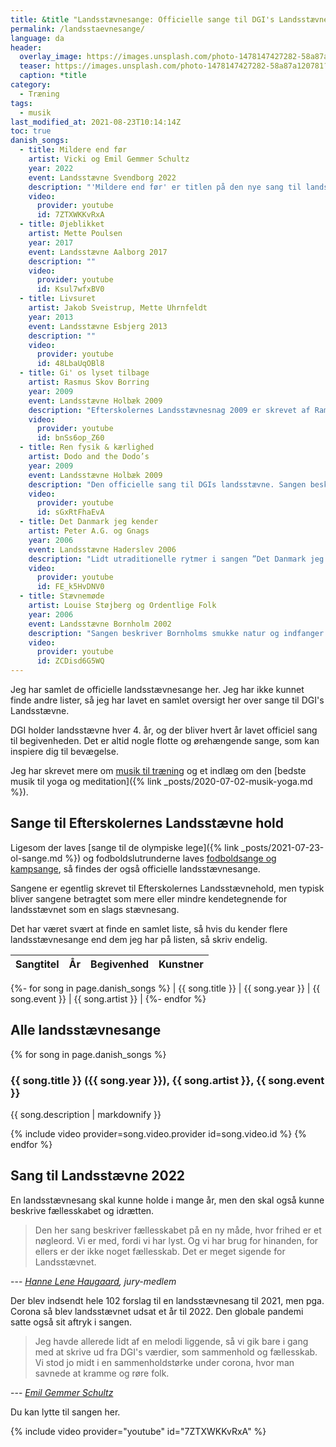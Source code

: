 ```yaml
---
title: &title "Landsstævnesange: Officielle sange til DGI's Landsstævne"
permalink: /landsstaevnesange/
language: da
header:
  overlay_image: https://images.unsplash.com/photo-1478147427282-58a87a120781?ixid=MnwxMjA3fDB8MHxwaG90by1wYWdlfHx8fGVufDB8fHx8&ixlib=rb-1.2.1&auto=format&fit=crop&h=630&w=1200&q=10
  teaser: https://images.unsplash.com/photo-1478147427282-58a87a120781?ixid=MnwxMjA3fDB8MHxwaG90by1wYWdlfHx8fGVufDB8fHx8&ixlib=rb-1.2.1&auto=format&fit=crop&h=300&w=400&q=10
  caption: *title
category:
  - Træning
tags:
  - musik
last_modified_at: 2021-08-23T10:14:14Z
toc: true
danish_songs:
  - title: Mildere end før
    artist: Vicki og Emil Gemmer Schultz
    year: 2022
    event: Landsstævne Svendborg 2022
    description: "'Mildere end før' er titlen på den nye sang til landsstævne 2022. Sangen er ifølge [DGI](https://www.dgi.dk/landsstaevne/om-landsstaevnet/landsstaevnesangen-2022) skrevet af Vicki og Emil Gemmer Schultz fra Kerteminde og Emils far Lars. Sangen vandt DGI’s og Efterskoleforeningens konkurrence om at skrive en ny landsstævnesang af de 102 indsendte sange."
    video:
      provider: youtube
      id: 7ZTXWKKvRxA
  - title: Øjeblikket
    artist: Mette Poulsen
    year: 2017
    event: Landsstævne Aalborg 2017
    description: ""
    video:
      provider: youtube
      id: Ksul7wfxBV0
  - title: Livsuret
    artist: Jakob Sveistrup, Mette Uhrnfeldt
    year: 2013
    event: Landsstævne Esbjerg 2013
    description: ""
    video:
      provider: youtube
      id: 48LbaUqOBl8
  - title: Gi' os lyset tilbage
    artist: Rasmus Skov Borring
    year: 2009
    event: Landsstævne Holbæk 2009
    description: "Efterskolernes Landsstævnesnag 2009 er skrevet af Ramsu Skov Borring og Per Krois Kjærsgaard. Se mere i [Højskolesangbogen](https://hojskolesangbogen.dk/om-sangbogen/historier-om-sangene/e-g/gi-os-lyset-tilbage)."
    video:
      provider: youtube
      id: bnSs6op_Z60
  - title: Ren fysik & kærlighed
    artist: Dodo and the Dodo’s
    year: 2009
    event: Landsstævne Holbæk 2009
    description: "Den officielle sang til DGIs landsstævne. Sangen beskriver oplevelsen af fællesskabet i fællesskaberne og uforglemmelige øjeblikke – dét som DGI og DDS’ Landsstævner handler om. "
    video:
      provider: youtube
      id: sGxRtFhaEvA
  - title: Det Danmark jeg kender
    artist: Peter A.G. og Gnags
    year: 2006
    event: Landsstævne Haderslev 2006
    description: "Lidt utraditionelle rytmer i sangen ”Det Danmark jeg kender”. Sangen handler om, hvordan fortid og traditioner er vigtige forudsætninger for at kunne se fremad. Se teksten på [dgi.dk](https://www.dgi.dk/landsstaevner/landsstaevner-gennem-tiden/2006-haderslev/landsstaevnesang-2006-det-danmark-jeg-kender)."
    video:
      provider: youtube
      id: FE_k5HvDNV0
  - title: Stævnemøde
    artist: Louise Støjberg og Ordentlige Folk
    year: 2006
    event: Landsstævne Bornholm 2002
    description: "Sangen beskriver Bornholms smukke natur og indfanger mange af de forventninger, glæder og oplevelser et landsstævne byder på. Se teksten på [dgi.dk](https://www.dgi.dk/landsstaevner/landsstaevner-gennem-tiden/2002-bornholm/landsstaevnesang-2002-staevnemoede)."
    video:
      provider: youtube
      id: ZCDisd6G5WQ
---
```


Jeg har samlet de officielle landsstævnesange her. Jeg har ikke kunnet finde andre lister, så jeg har lavet en samlet oversigt her over sange til DGI's Landsstævne.

DGI holder landsstævne hver 4. år, og der bliver hvert år lavet officiel sang til begivenheden. Det er altid nogle flotte og ørehængende sange, som kan inspiere dig til bevægelse.

Jeg har skrevet mere om [musik til træning](/artikel/musik-til-traeningen/) og et indlæg om den [bedste musik til yoga og meditation]({% link _posts/2020-07-02-musik-yoga.md %}).

## Sange til Efterskolernes Landsstævne hold

Ligesom der laves [sange til de olympiske lege]({% link _posts/2021-07-23-ol-sange.md %}) og fodboldslutrunderne laves [fodboldsange og kampsange](https://www.legestue.net/danske-fodboldsange-og-kampsange/), så findes der også officielle landsstævnesange.

Sangene er egentlig skrevet til Efterskolernes Landsstævnehold, men typisk bliver sangene betragtet som mere eller mindre kendetegnende for landsstævnet som en slags stævnesang.

Det har været svært at finde en samlet liste, så hvis du kender flere landsstævnesange end dem jeg har på listen, så skriv endelig.

| Sangtitel | År | Begivenhed | Kunstner |
|-|-|-|-|
{%- for song in page.danish_songs %}
| {{ song.title }} | {{ song.year }} | {{ song.event }} | {{ song.artist }} |
{%- endfor %}

## Alle landsstævnesange

{% for song in page.danish_songs %}
### {{ song.title }} ({{ song.year }}), {{ song.artist }}, {{ song.event }}

{{ song.description | markdownify }}

{% include video provider=song.video.provider id=song.video.id %}
{% endfor %}

## Sang til Landsstævne 2022

En landsstævnesang skal kunne holde i mange år, men den skal også kunne beskrive fællesskabet og idrætten.

> Den her sang beskriver fællesskabet på en ny måde, hvor frihed er et nøgleord. Vi er med, fordi vi har lyst. Og vi har brug for hinanden, for ellers er der ikke noget fællesskab. Det er meget sigende for Landsstævnet.

--- <cite>[Hanne Lene Haugaard](https://www.tv2fyn.dk/svendborg/emil-og-vicki-fra-langeskov-har-skrevet-dgis-nye-sang), jury-medlem</cite>

Der blev indsendt hele 102 forslag til en landsstævnesang til 2021, men pga. Corona så blev landsstævnet udsat et år til 2022. Den globale pandemi satte også sit aftryk i sangen.

> Jeg havde allerede lidt af en melodi liggende, så vi gik bare i gang med at skrive ud fra DGI's værdier, som sammenhold og fællesskab. Vi stod jo midt i en sammenholdstørke under corona, hvor man savnede at kramme og røre folk.

--- <cite>[Emil Gemmer Schultz](https://www.tv2fyn.dk/svendborg/emil-og-vicki-fra-langeskov-har-skrevet-dgis-nye-sang)</cite>

Du kan lytte til sangen her.

{% include video provider="youtube" id="7ZTXWKKvRxA" %}
